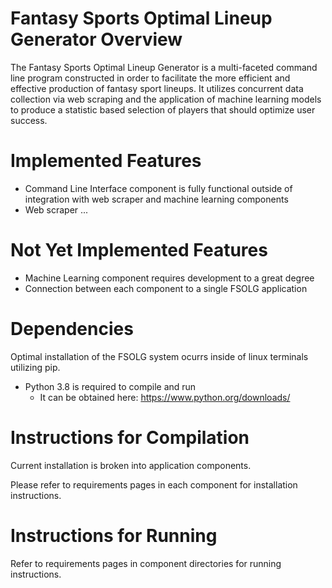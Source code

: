 # Fantasy Sports Optimal Lineup Generator Overview

The Fantasy Sports Optimal Lineup Generator is a multi-faceted command line program constructed in order to facilitate the more efficient and effective production of fantasy sport lineups. It utilizes concurrent data collection via web scraping and the application of machine learning models to produce a statistic based selection of players that should optimize user success.

# Implemented Features
 - Command Line Interface component is fully functional outside of integration with web scraper and machine learning components
 - Web scraper ...
 
# Not Yet Implemented Features
 - Machine Learning component requires development to a great degree
 - Connection between each component to a single FSOLG application

# Dependencies

Optimal installation of the FSOLG system ocurrs inside of linux terminals utilizing pip.
 - Python 3.8 is required to compile and run
    - It can be obtained here: https://www.python.org/downloads/
    

# Instructions for Compilation

Current installation is broken into application components.

Please refer to requirements pages in each component for installation instructions.

# Instructions for Running

Refer to requirements pages in component directories for running instructions.

